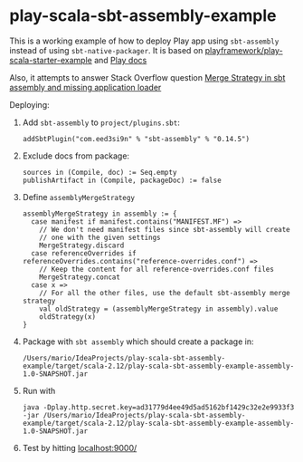 # play-scala-sbt-assembly-example

This is a working example of how to deploy Play app using `sbt-assembly` instead of using `sbt-native-packager`.
It is based on [playframework/play-scala-starter-example](https://github.com/playframework/play-scala-starter-example)
and [Play docs](https://www.playframework.com/documentation/2.7.x/Deploying#Using-the-SBT-assembly-plugin)

Also, it attempts to answer Stack Overflow question [Merge Strategy in sbt assembly and missing application loader](https://stackoverflow.com/questions/49414413/merge-strategy-in-sbt-assembly-and-missing-application-loader)

Deploying:
1. Add `sbt-assembly` to `project/plugins.sbt`:
    ```
    addSbtPlugin("com.eed3si9n" % "sbt-assembly" % "0.14.5")
    ```
1. Exclude docs from package:
    ```
    sources in (Compile, doc) := Seq.empty
    publishArtifact in (Compile, packageDoc) := false
    ```
1. Define `assemblyMergeStrategy`
    ```
    assemblyMergeStrategy in assembly := {
      case manifest if manifest.contains("MANIFEST.MF") =>
        // We don't need manifest files since sbt-assembly will create
        // one with the given settings
        MergeStrategy.discard
      case referenceOverrides if referenceOverrides.contains("reference-overrides.conf") =>
        // Keep the content for all reference-overrides.conf files
        MergeStrategy.concat
      case x =>
        // For all the other files, use the default sbt-assembly merge strategy
        val oldStrategy = (assemblyMergeStrategy in assembly).value
        oldStrategy(x)
    }
    ```
1. Package with `sbt assembly` which should create a package in:
    ```
    /Users/mario/IdeaProjects/play-scala-sbt-assembly-example/target/scala-2.12/play-scala-sbt-assembly-example-assembly-1.0-SNAPSHOT.jar
    ```
1. Run with 
    ```
    java -Dplay.http.secret.key=ad31779d4ee49d5ad5162bf1429c32e2e9933f3 -jar /Users/mario/IdeaProjects/play-scala-sbt-assembly-example/target/scala-2.12/play-scala-sbt-assembly-example-assembly-1.0-SNAPSHOT.jar
    ```
1. Test by hitting [localhost:9000/](http://localhost:9000)

